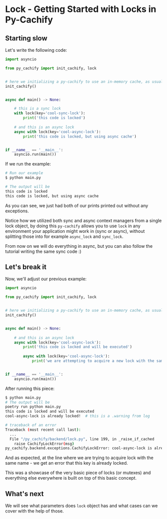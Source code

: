 # Lock - Getting Started with Locks in Py-Cachify

## Starting slow

Let's write the following code:

```python
import asyncio

from py_cachify import init_cachify, lock


# here we initializing a py-cachify to use an in-memory cache, as usual
init_cachify()


async def main() -> None:

    # this is a sync lock
    with lock(key='cool-sync-lock'):
        print('this code is locked')
    
    # and this is an async lock
    async with lock(key='cool-async-lock'):
        print('this code is locked, but using async cache')


if __name__ == '__main__':
    asyncio.run(main())
```

If we run the example:

<!-- termynal -->
```bash
# Run our example
$ python main.py

# The output will be
this code is locked
this code is locked, but using async cache
```

As you can see, we just had both of our prints printed out without any exceptions.

Notice how we utilized both sync and async context managers from a single lock object,
by doing this `py-cachify` allows you to use `lock` in any environment your application might work in (sync or async),
without splitting those into for example `async_lock` and `sync_lock`.

From now on we will do everything in async, but you can also follow the tutorial writing the same sync code :)

## Let's break it


Now, we'll adjust our previous example:

```python
import asyncio

from py_cachify import init_cachify, lock


# here we initializing a py-cachify to use an in-memory cache, as usual
init_cachify()


async def main() -> None:
    
    # and this is an async lock
    async with lock(key='cool-async-lock'):
        print('this code is locked and will be executed')
        
        async with lock(key='cool-async-lock'):
            print('we are attempting to acquire a new lock with the same key and will not make it to this print')


if __name__ == '__main__':
    asyncio.run(main())
```

After running this piece:

<!-- termynal -->
```bash
$ python main.py
# The output will be
poetry run python main.py
this code is locked and will be executed
cool-async-lock is already locked!  # this is a .warning from log

# traceback of an error
Traceback (most recent call last):
  ...
  File "/py_cachify/backend/lock.py", line 199, in _raise_if_cached
    raise CachifyLockError(msg)
py_cachify.backend.exceptions.CachifyLockError: cool-async-lock is already locked!
```

And as expected, at the line where we are trying to acquire lock with the same name - we get an error that this key is already locked.

This was a showcase of the very basic piece of locks (or mutexes) and everything else everywhere is built on top of this basic concept.

## What's next

We will see what parameters does `lock` object has and what cases can we cover with the help of those.